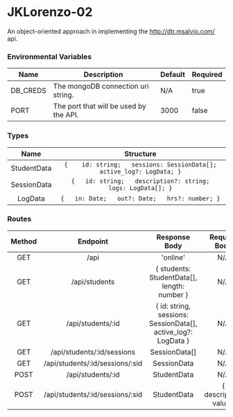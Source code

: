 # JKLorenzo-02
An object-oriented approach in implementing the http://dtr.msalvio.com/ api.

### Environmental Variables

| Name     	| Description                            	| Default 	| Required 	|
|----------	|----------------------------------------	|---------	|----------	|
| DB_CREDS 	| The mongoDB connection uri string.     	|   N/A   	|   true   	|
|   PORT   	| The port that will be used by the API. 	|   3000  	|   false  	|


### Types

|     Name    	|                                   Structure                                   	|
|:-----------:	|:-----------------------------------------------------------------------------:	|
| StudentData 	| ``` {    id: string;   sessions: SessionData[];   active_log?: LogData; } ``` 	|
| SessionData 	| ``` {   id: string;   description?: string;   logs: LogData[]; } ```          	|
|   LogData   	| ``` {   in: Date;   out?: Date;   hrs?: number; } ```                         	|


### Routes

| Method 	|             Endpoint            	|                            Response Body                           	|      Request Body      	|
|:------:	|:-------------------------------:	|:------------------------------------------------------------------:	|:----------------------:	|
|   GET  	| /api                            	| 'online'                                                           	|           N/A          	|
|   GET  	| /api/students                   	| {  students: StudentData[],   length: number }                     	|           N/A          	|
|   GET  	| /api/students/:id               	| {  id: string,   sessions: SessionData[],   active_log?: LogData } 	|           N/A          	|
|   GET  	| /api/students/:id/sessions      	| SessionData[]                                                      	|           N/A          	|
|   GET  	| /api/students/:id/sessions/:sid 	| SessionData                                                        	|           N/A          	|
|  POST  	| /api/students/:id               	| StudentData                                                        	|           N/A          	|
|  POST  	| /api/students/:id/sessions/:sid 	| StudentData                                                        	| { description: value } 	|
